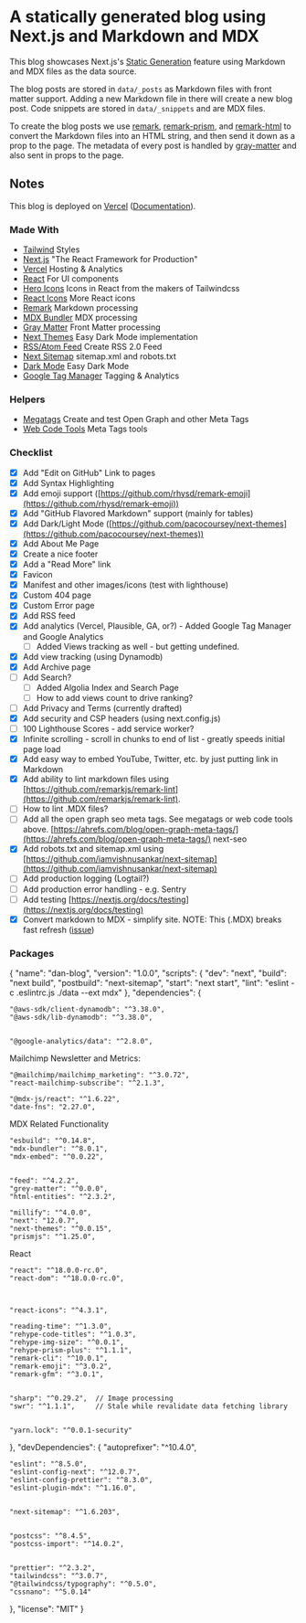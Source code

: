 # A statically generated blog using Next.js and Markdown and MDX

This blog showcases Next.js's [Static Generation](https://nextjs.org/docs/basic-features/pages) feature using Markdown and MDX files as the data source.

The blog posts are stored in `data/_posts` as Markdown files with front matter support. Adding a new Markdown file in there will create a new blog post. Code snippets are stored in `data/_snippets` and are MDX files.

To create the blog posts we use [remark](https://github.com/remarkjs/remark), [remark-prism](https://github.com/sergioramos/remark-prism#readme), and [remark-html](https://github.com/remarkjs/remark-html) to convert the Markdown files into an HTML string, and then send it down as a prop to the page. The metadata of every post is handled by [gray-matter](https://github.com/jonschlinkert/gray-matter) and also sent in props to the page.

## Notes

This blog is deployed on [Vercel](https://vercel.com/new?utm_source=github&utm_medium=readme&utm_campaign=next-example) ([Documentation](https://nextjs.org/docs/deployment)).

### Made With

- [Tailwind](https://tailwindcss.com/) Styles
- [Next.js](https://nextjs.org/) "The React Framework for Production"
- [Vercel](https://vercel.com/home) Hosting & Analytics
- [React](https://reactjs.org/) For UI components
- [Hero Icons](https://heroicons.com/) Icons in React from the makers of Tailwindcss
- [React Icons](https://react-icons.github.io/react-icons/) More React icons
- [Remark](https://github.com/remarkjs) Markdown processing
- [MDX Bundler](https://github.com/kentcdodds/mdx-bundler) MDX processing
- [Gray Matter](https://github.com/jonschlinkert/gray-matter) Front Matter processing
- [Next Themes](https://github.com/pacocoursey/next-themes) Easy Dark Mode implementation
- [RSS/Atom Feed](https://github.com/jpmonette/feed) Create RSS 2.0 Feed
- [Next Sitemap](https://github.com/iamvishnusankar/next-sitemap) sitemap.xml and robots.txt
- [Dark Mode](https://github.com/pacocoursey/next-themes) Easy Dark Mode
- [Google Tag Manager](https://tagmanager.google.com/#/home) Tagging & Analytics

### Helpers

- [Megatags](https://megatags.co/) Create and test Open Graph and other Meta Tags
- [Web Code Tools](https://webcode.tools) Meta Tags tools

### Checklist

- [x] Add "Edit on GitHub" Link to pages
- [x] Add Syntax Highlighting
- [x] Add emoji support ([https://github.com/rhysd/remark-emoji](https://github.com/rhysd/remark-emoji))
- [x] Add "GitHub Flavored Markdown" support (mainly for tables)
- [x] Add Dark/Light Mode ([https://github.com/pacocoursey/next-themes](https://github.com/pacocoursey/next-themes))
- [x] Add About Me Page
- [x] Create a nice footer
- [x] Add a "Read More" link
- [x] Favicon
- [x] Manifest and other images/icons (test with lighthouse)
- [x] Custom 404 page
- [x] Custom Error page
- [x] Add RSS feed
- [x] Add analytics (Vercel, Plausible, GA, or?) - Added Google Tag Manager and Google Analytics
  - [ ] Added Views tracking as well - but getting undefined. 
- [x] Add view tracking (using Dynamodb)
- [x] Add Archive page
- [ ] Add Search?
  - [ ] Added Algolia Index and Search Page
  - [ ] How to add views count to drive ranking?
- [ ] Add Privacy and Terms (currently drafted)
- [x] Add security and CSP headers (using next.config.js)
- [ ] 100 Lighthouse Scores - add service worker?
- [x] Infinite scrolling - scroll in chunks to end of list - greatly speeds initial page load
- [x] Add easy way to embed YouTube, Twitter, etc. by just putting link in Markdown
- [x] Add ability to lint markdown files using [https://github.com/remarkjs/remark-lint](https://github.com/remarkjs/remark-lint).
- [ ] How to lint .MDX files?
- [ ] Add all the open graph seo meta tags. See megatags or web code tools above. [https://ahrefs.com/blog/open-graph-meta-tags/](https://ahrefs.com/blog/open-graph-meta-tags/) next-seo
- [x] Add robots.txt and sitemap.xml using [https://github.com/iamvishnusankar/next-sitemap](https://github.com/iamvishnusankar/next-sitemap)
- [ ] Add production logging (Logtail?)
- [ ] Add production error handling - e.g. Sentry
- [ ] Add testing [https://nextjs.org/docs/testing](https://nextjs.org/docs/testing)
- [x] Convert markdown to MDX - simplify site. NOTE: This (.MDX) breaks fast refresh ([issue](https://github.com/kentcdodds/mdx-bundler/issues/49))

### Packages

{
"name": "dan-blog",
"version": "1.0.0",
"scripts": {
"dev": "next",
"build": "next build",
"postbuild": "next-sitemap",
"start": "next start",
"lint": "eslint -c .eslintrc.js ./data --ext mdx"
},
"dependencies": {

    "@aws-sdk/client-dynamodb": "^3.38.0",
    "@aws-sdk/lib-dynamodb": "^3.38.0",


    "@google-analytics/data": "^2.8.0",

Mailchimp Newsletter and Metrics:

    "@mailchimp/mailchimp_marketing": "^3.0.72",
    "react-mailchimp-subscribe": "^2.1.3",

    "@mdx-js/react": "^1.6.22",
    "date-fns": "2.27.0",

MDX Related Functionality

    "esbuild": "^0.14.8",
    "mdx-bundler": "^8.0.1",
    "mdx-embed": "^0.0.22",


    "feed": "^4.2.2",
    "grey-matter": "^0.0.0",
    "html-entities": "^2.3.2",

    "millify": "^4.0.0",
    "next": "12.0.7",
    "next-themes": "^0.0.15",
    "prismjs": "^1.25.0",

React

    "react": "^18.0.0-rc.0",
    "react-dom": "^18.0.0-rc.0",



    "react-icons": "^4.3.1",

    "reading-time": "^1.3.0",
    "rehype-code-titles": "^1.0.3",
    "rehype-img-size": "^0.0.1",
    "rehype-prism-plus": "^1.1.1",
    "remark-cli": "^10.0.1",
    "remark-emoji": "^3.0.2",
    "remark-gfm": "^3.0.1",


    "sharp": "^0.29.2",  // Image processing
    "swr": "^1.1.1",     // Stale while revalidate data fetching library


    "yarn.lock": "^0.0.1-security"

},
"devDependencies": {
"autoprefixer": "^10.4.0",

    "eslint": "^8.5.0",
    "eslint-config-next": "^12.0.7",
    "eslint-config-prettier": "^8.3.0",
    "eslint-plugin-mdx": "^1.16.0",


    "next-sitemap": "^1.6.203",


    "postcss": "^8.4.5",
    "postcss-import": "^14.0.2",


    "prettier": "^2.3.2",
    "tailwindcss": "^3.0.7",
    "@tailwindcss/typography": "^0.5.0",
    "cssnano": "^5.0.14"

},
"license": "MIT"
}
